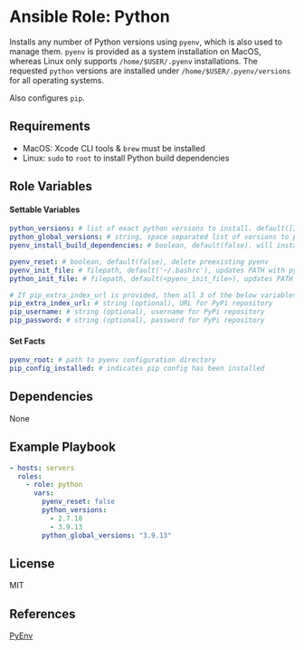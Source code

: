 # Ansible Role: Python

Installs any number of Python versions using `pyenv`, which is also used to manage them. `pyenv` is provided as a system installation on MacOS, whereas Linux only supports `/home/$USER/.pyenv` installations. The requested `python` versions are installed under `/home/$USER/.pyenv/versions` for all operating systems.

Also configures `pip`.

## Requirements

- MacOS: Xcode CLI tools & `brew` must be installed
- Linux: `sudo` to `root` to install Python build dependencies

## Role Variables

#### Settable Variables
```yaml
python_versions: # list of exact python versions to install. default([3.9.13])
python_global_versions: # string, space separated list of versions to put into PATH, defaults to the same list as `python_versions`
pyenv_install_build_dependencies: # boolean, default(false). will install Python build dependencies. Requires `sudo` privileges.

pyenv_reset: # boolean, default(false), delete preexisting pyenv
pyenv_init_file: # filepath, default('~/.bashrc'), updates PATH with pyenv completions (& executable, for MacOS).
python_init_file: # filepath, default(<pyenv_init_file>), updates PATH with pyenv shims to installed python binaries

# If pip_extra_index_url is provided, then all 3 of the below variables above must be provided.
pip_extra_index_url: # string (optional), URL for PyPi repository
pip_username: # string (optional), username for PyPi repository
pip_password: # string (optional), password for PyPi repository
```

#### Set Facts
```yaml
pyenv_root: # path to pyenv configuration directory
pip_config_installed: # indicates pip config has been installed
```

## Dependencies

None

## Example Playbook
```yaml
- hosts: servers
  roles:
    - role: python
      vars:
        pyenv_reset: false
        python_versions:
          - 2.7.18
          - 3.9.13
        python_global_versions: "3.9.13"
```

## License

MIT

## References

[PyEnv](https://github.com/pyenv/pyenv)
